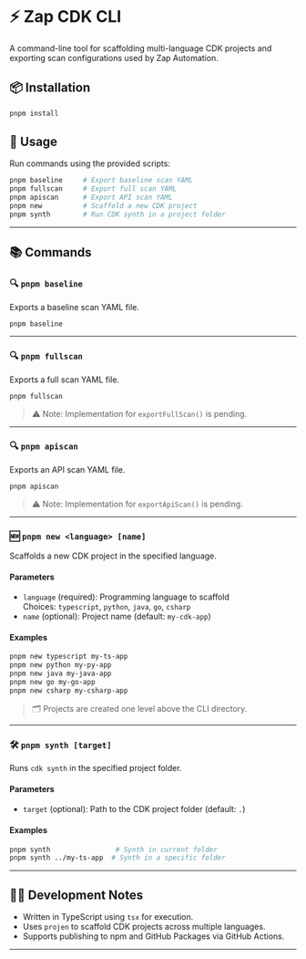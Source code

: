 
# ⚡️ Zap CDK CLI

A command-line tool for scaffolding multi-language CDK projects and exporting scan configurations used by Zap Automation.

## 📦 Installation

```bash
pnpm install
```

## 🚀 Usage

Run commands using the provided scripts:

```bash
pnpm baseline     # Export baseline scan YAML
pnpm fullscan     # Export full scan YAML
pnpm apiscan      # Export API scan YAML
pnpm new          # Scaffold a new CDK project
pnpm synth        # Run CDK synth in a project folder
```

---

## 📚 Commands

### 🔍 `pnpm baseline`

Exports a baseline scan YAML file.

```bash
pnpm baseline
```

---

### 🔍 `pnpm fullscan`

Exports a full scan YAML file.

```bash
pnpm fullscan
```

> ⚠️ Note: Implementation for `exportFullScan()` is pending.

---

### 🔍 `pnpm apiscan`

Exports an API scan YAML file.

```bash
pnpm apiscan
```

> ⚠️ Note: Implementation for `exportApiScan()` is pending.

---

### 🆕 `pnpm new <language> [name]`

Scaffolds a new CDK project in the specified language.

#### Parameters

- `language` (required): Programming language to scaffold  
  Choices: `typescript`, `python`, `java`, `go`, `csharp`
- `name` (optional): Project name (default: `my-cdk-app`)

#### Examples

```bash
pnpm new typescript my-ts-app
pnpm new python my-py-app
pnpm new java my-java-app
pnpm new go my-go-app
pnpm new csharp my-csharp-app
```

> 🗂️ Projects are created one level above the CLI directory.

---

### 🛠️ `pnpm synth [target]`

Runs `cdk synth` in the specified project folder.

#### Parameters

- `target` (optional): Path to the CDK project folder (default: `.`)

#### Examples

```bash
pnpm synth                # Synth in current folder
pnpm synth ../my-ts-app  # Synth in a specific folder
```

---

## 🧑‍💻 Development Notes

- Written in TypeScript using `tsx` for execution.
- Uses `projen` to scaffold CDK projects across multiple languages.
- Supports publishing to npm and GitHub Packages via GitHub Actions.

---
